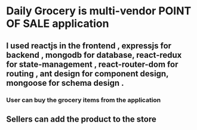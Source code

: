 # Daily Grocery is multi-vendor POINT OF SALE application

## I used reactjs in the frontend , expressjs for backend , mongodb for database, react-redux for state-management , react-router-dom for routing , ant design for component design, mongoose for schema design .

 
### User can buy the grocery items from the application 
## Sellers can add the product to the store



